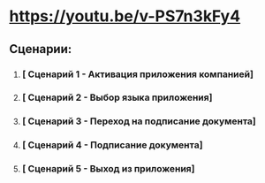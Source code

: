 # https://youtu.be/v-PS7n3kFy4

## Сценарии:

1. ### [ Сценарий 1 - Активация приложения компанией]
2. ### [ Сценарий 2 - Выбор языка приложения]
3. ### [ Сценарий 3 - Переход на подписание документа]
4. ### [ Сценарий 4 - Подписание документа]
5. ### [ Сценарий 5 - Выход из приложения]
